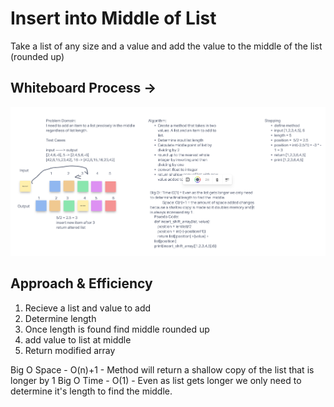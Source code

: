 # Insert into Middle of List

Take a list of any size and a value and add the value to the middle of the list (rounded up)

## Whiteboard Process -> 


![Whiteboard](./whiteboard2.PNG)

## Approach & Efficiency

1. Recieve a list and value to add
2. Determine length
3. Once length is found find middle rounded up
4. add value to list at middle
5. Return modified array

Big O Space - O(n)+1 - Method will return a shallow copy of the list that is longer by 1 
Big O Time - O(1) - Even as list gets longer we only need to determine it's length to find the middle. 
